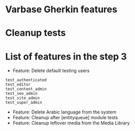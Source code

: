 # Varbase Gherkin features
# Cleanup tests
# List of features in the step 3

* Feature: Delete default testing users
```
test_authenticated
test_editor
test_content_admin
test_seo_admin
test_site_admin
test_super_admin
```

* Feature: Delete Arabic language from the system
* Feature: Cleanup after [entityqueue] module tests
* Feature: Cleanup leftover media from the Media Library